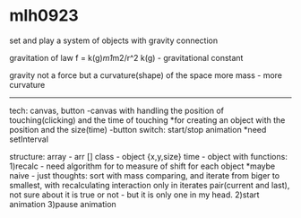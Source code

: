 # mlh0923
set and play a system of objects with gravity connection

gravitation of law f = k(g)*m1*m2/r^2
k(g) - gravitational constant

gravity not a force but a curvature(shape) of the space
more mass - more curvature

--------------------------------------------------------
tech: canvas, button
-canvas with handling the position of touching(clicking) and the time of touching
*for creating an object with the position and the size(time)
-button switch: start/stop animation
*need setInterval

structure:
array - arr []
class - object {x,y,size}
time  - object with functions:
1)recalc - need algorithm for to measure of shift for each object
*maybe naive - just thoughts: sort with mass comparing, and iterate from biger to smallest, with recalculating interaction only in iterates pair(current and last), not sure about it is true or not - but it is only one in my head.
2)start animation
3)pause animation